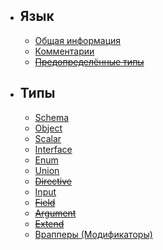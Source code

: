 - ## Язык
    - [Общая информация](/sdl/common)
    - [Комментарии](/sdl/comments)
    - ~~[Предопределённые типы](/sdl/reserved)~~
    
- ## Типы
    - [Schema](/sdl/schema)
    - [Object](/sdl/object)
    - [Scalar](/sdl/scalar)
    - [Interface](/sdl/interface)
    - [Enum](/sdl/enum)
    - [Union](/sdl/union)
    - ~~[Directive](/sdl/directive)~~
    - [Input](/sdl/input)
    - ~~[Field](/sdl/field)~~
    - ~~[Argument](/sdl/argument)~~
    - ~~[Extend](/sdl/extend)~~
    - [Врапперы (Модификаторы)](/sdl/modifiers)
